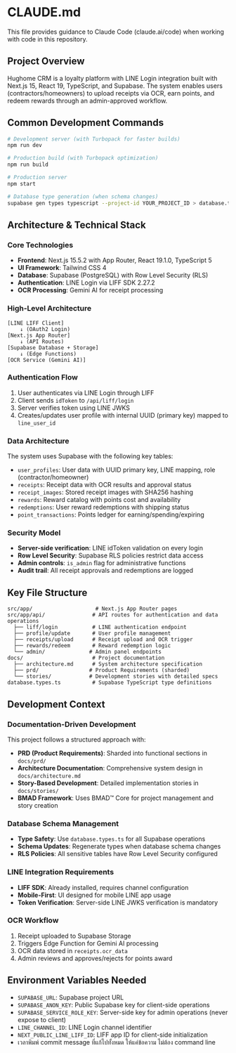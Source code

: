 # CLAUDE.md

This file provides guidance to Claude Code (claude.ai/code) when working with code in this repository.

## Project Overview

Hughome CRM is a loyalty platform with LINE Login integration built with Next.js 15, React 19, TypeScript, and Supabase. The system enables users (contractors/homeowners) to upload receipts via OCR, earn points, and redeem rewards through an admin-approved workflow.

## Common Development Commands

```bash
# Development server (with Turbopack for faster builds)
npm run dev

# Production build (with Turbopack optimization)  
npm run build

# Production server
npm start

# Database type generation (when schema changes)
supabase gen types typescript --project-id YOUR_PROJECT_ID > database.types.ts
```

## Architecture & Technical Stack

### Core Technologies
- **Frontend**: Next.js 15.5.2 with App Router, React 19.1.0, TypeScript 5
- **UI Framework**: Tailwind CSS 4  
- **Database**: Supabase (PostgreSQL) with Row Level Security (RLS)
- **Authentication**: LINE Login via LIFF SDK 2.27.2
- **OCR Processing**: Gemini AI for receipt processing

### High-Level Architecture

```
[LINE LIFF Client] 
    ↓ (OAuth2 Login)
[Next.js App Router] 
    ↓ (API Routes)
[Supabase Database + Storage]
    ↓ (Edge Functions)  
[OCR Service (Gemini AI)]
```

### Authentication Flow
1. User authenticates via LINE Login through LIFF
2. Client sends `idToken` to `/api/liff/login`
3. Server verifies token using LINE JWKS
4. Creates/updates user profile with internal UUID (primary key) mapped to `line_user_id`

### Data Architecture
The system uses Supabase with the following key tables:
- `user_profiles`: User data with UUID primary key, LINE mapping, role (contractor/homeowner)
- `receipts`: Receipt data with OCR results and approval status
- `receipt_images`: Stored receipt images with SHA256 hashing
- `rewards`: Reward catalog with points cost and availability
- `redemptions`: User reward redemptions with shipping status
- `point_transactions`: Points ledger for earning/spending/expiring

### Security Model
- **Server-side verification**: LINE idToken validation on every login
- **Row Level Security**: Supabase RLS policies restrict data access
- **Admin controls**: `is_admin` flag for administrative functions
- **Audit trail**: All receipt approvals and redemptions are logged

## Key File Structure

```
src/app/                    # Next.js App Router pages
src/app/api/               # API routes for authentication and data operations
  ├── liff/login           # LINE authentication endpoint
  ├── profile/update       # User profile management
  ├── receipts/upload      # Receipt upload and OCR trigger
  ├── rewards/redeem       # Reward redemption logic
  └── admin/              # Admin panel endpoints
docs/                      # Project documentation
  ├── architecture.md      # System architecture specification
  ├── prd/                # Product Requirements (sharded)
  └── stories/            # Development stories with detailed specs
database.types.ts          # Supabase TypeScript type definitions
```

## Development Context

### Documentation-Driven Development
This project follows a structured approach with:
- **PRD (Product Requirements)**: Sharded into functional sections in `docs/prd/`
- **Architecture Documentation**: Comprehensive system design in `docs/architecture.md` 
- **Story-Based Development**: Detailed implementation stories in `docs/stories/`
- **BMAD Framework**: Uses BMAD™ Core for project management and story creation

### Database Schema Management
- **Type Safety**: Use `database.types.ts` for all Supabase operations
- **Schema Updates**: Regenerate types when database schema changes
- **RLS Policies**: All sensitive tables have Row Level Security configured

### LINE Integration Requirements
- **LIFF SDK**: Already installed, requires channel configuration
- **Mobile-First**: UI designed for mobile LINE app usage
- **Token Verification**: Server-side LINE JWKS verification is mandatory

### OCR Workflow
1. Receipt uploaded to Supabase Storage
2. Triggers Edge Function for Gemini AI processing
3. OCR data stored in `receipts.ocr_data`
4. Admin reviews and approves/rejects for points award

## Environment Variables Needed
- `SUPABASE_URL`: Supabase project URL
- `SUPABASE_ANON_KEY`: Public Supabase key for client-side operations
- `SUPABASE_SERVICE_ROLE_KEY`: Server-side key for admin operations (never expose to client)
- `LINE_CHANNEL_ID`: LINE Login channel identifier
- `NEXT_PUBLIC_LINE_LIFF_ID`: LIFF app ID for client-side initialization
- เวลาพิมพ์ commit message ที่แก้ไปทั้งหมด ให้แค่ข้อความ ไม่ต้อง command line